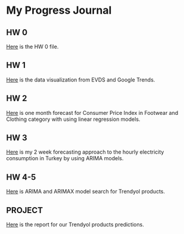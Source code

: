 # My Progress Journal

## HW 0

[Here](files/HW0/Rmd-file-for-Homework-0.html) is the HW 0 file.

## HW 1

[Here](files/HW1/IE360-HW1-RMD.html) is the data visualization from EVDS and Google Trends.

## HW 2

[Here](files/HW2/HW-2.html) is one month forecast for Consumer Price Index in Footwear and Clothing category with using linear regression models.

## HW 3

[Here](files/HW3/HW3-RMD.html) is my 2 week forecasting approach to the hourly electricity consumption in Turkey by using ARIMA models.

## HW 4-5

[Here](files/HW4-5/HW4-5.html) is ARIMA and ARIMAX model search for Trendyol products.

## PROJECT

[Here](files/ProjectCodes/FinalProjectReport.html) is the report for our Trendyol products predictions.
